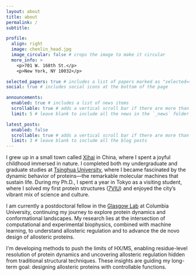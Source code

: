 ```yaml
---
layout: about
title: about
permalink: /
subtitle:

profile:
  align: right
  image: chenlin_head.jpg
  image_circular: false # crops the image to make it circular
  more_info: >
    <p>701 W. 168th St.</p>
    <p>New York, NY 10032</p>

selected_papers: true # includes a list of papers marked as "selected={true}"
social: true # includes social icons at the bottom of the page

announcements:
  enabled: true # includes a list of news items
  scrollable: true # adds a vertical scroll bar if there are more than 3 news items
  limit: 5 # leave blank to include all the news in the `_news` folder

latest_posts:
  enabled: false
  scrollable: true # adds a vertical scroll bar if there are more than 3 new posts items
  limit: 3 # leave blank to include all the blog posts
---
```


I grew up in a small town called [Xihai](https://www.google.com/maps/place/Xihaizhen,+Haiyan+County,+Qinghai,+Haibei,+Qinghai,+China,+810299/@33.0747586,81.9877127,4z/data=!4m6!3m5!1s0x364d5cb1c9e60669:0x4d7557eefa77e26a!8m2!3d36.957868!4d100.902973!16s%2Fg%2F1pv0kg7w?entry=ttu&g_ep=EgoyMDI1MDQxNi4xIKXMDSoJLDEwMjExNDU1SAFQAw%3D%3D) in China, where I spent a joyful childhood immersed in nature. I completed both my undergraduate and graduate studies at [Tsinghua University](https://www.tsinghua.edu.cn/en/), where I became fascinated by the dynamic behavior of proteins—the remarkable molecular machines that sustain life. During my Ph.D., I spent a year in Tokyo as a visiting student, where I solved my first protein structures ([7VIU](https://www.rcsb.org/structure/7VIU)) and enjoyed the city’s vibrant mix of science and culture.

I am currently a postdoctoral fellow in the [Glasgow Lab](https://glasgowlab.org) at Columbia University, continuing my journey to explore protein dynamics and conformational landscapes. My research lies at the intersection of computational and experimental biophysics, combined with machine learning, to understand allosteric regulation and to advance the de novo design of allosteric proteins.

I'm developing methods to push the limits of HX/MS, enabling residue-level resolution of protein dynamics and uncovering allosteric regulation hidden from traditional structural techniques. These insights are guiding my long-term goal: designing allosteric proteins with controllable functions.
